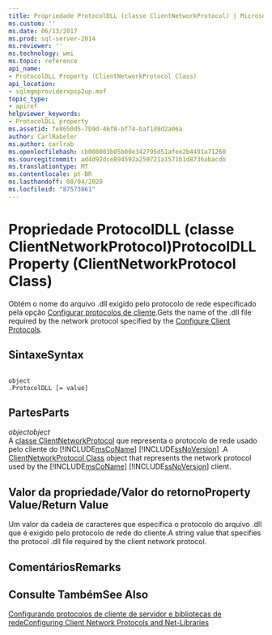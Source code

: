 ```yaml
---
title: Propriedade ProtocolDLL (classe ClientNetworkProtocol) | Microsoft Docs
ms.custom: ''
ms.date: 06/13/2017
ms.prod: sql-server-2014
ms.reviewer: ''
ms.technology: wmi
ms.topic: reference
api_name:
- ProtocolDLL Property (ClientNetworkProtocol Class)
api_location:
- sqlmgmproviderxpsp2up.mof
topic_type:
- apiref
helpviewer_keywords:
- ProtocolDLL property
ms.assetid: fe8650d5-7b9d-46f8-bf74-baf1d9d2a06a
author: CarlRabeler
ms.author: carlrab
ms.openlocfilehash: cb008003b05b00e342795d51afee2b4491a71260
ms.sourcegitcommit: ad4d92dce894592a259721a1571b1d8736abacdb
ms.translationtype: MT
ms.contentlocale: pt-BR
ms.lasthandoff: 08/04/2020
ms.locfileid: "87573861"
---
```

# <a name="protocoldll-property-clientnetworkprotocol-class"></a><span data-ttu-id="e5ddd-102">Propriedade ProtocolDLL (classe ClientNetworkProtocol)</span><span class="sxs-lookup"><span data-stu-id="e5ddd-102">ProtocolDLL Property (ClientNetworkProtocol Class)</span></span>
  <span data-ttu-id="e5ddd-103">Obtém o nome do arquivo .dll exigido pelo protocolo de rede especificado pela opção [Configurar protocolos de cliente](https://technet.microsoft.com/library/ms181035.aspx).</span><span class="sxs-lookup"><span data-stu-id="e5ddd-103">Gets the name of the .dll file required by the network protocol specified by the [Configure Client Protocols](https://technet.microsoft.com/library/ms181035.aspx).</span></span>  
  
## <a name="syntax"></a><span data-ttu-id="e5ddd-104">Sintaxe</span><span class="sxs-lookup"><span data-stu-id="e5ddd-104">Syntax</span></span>  
  
```  
  
object  
.ProtocolDLL [= value]  
```  
  
## <a name="parts"></a><span data-ttu-id="e5ddd-105">Partes</span><span class="sxs-lookup"><span data-stu-id="e5ddd-105">Parts</span></span>  
 <span data-ttu-id="e5ddd-106">*object*</span><span class="sxs-lookup"><span data-stu-id="e5ddd-106">*object*</span></span>  
 <span data-ttu-id="e5ddd-107">A [classe ClientNetworkProtocol](clientnetworkprotocol-class.md) que representa o protocolo de rede usado pelo cliente do [!INCLUDE[msCoName](../../../includes/msconame-md.md)] [!INCLUDE[ssNoVersion](../../../includes/ssnoversion-md.md)] .</span><span class="sxs-lookup"><span data-stu-id="e5ddd-107">A [ClientNetworkProtocol Class](clientnetworkprotocol-class.md) object that represents the network protocol used by the [!INCLUDE[msCoName](../../../includes/msconame-md.md)] [!INCLUDE[ssNoVersion](../../../includes/ssnoversion-md.md)] client.</span></span>  
  
## <a name="property-valuereturn-value"></a><span data-ttu-id="e5ddd-108">Valor da propriedade/Valor do retorno</span><span class="sxs-lookup"><span data-stu-id="e5ddd-108">Property Value/Return Value</span></span>  
 <span data-ttu-id="e5ddd-109">Um valor da cadeia de caracteres que especifica o protocolo do arquivo .dll que é exigido pelo protocolo de rede do cliente.</span><span class="sxs-lookup"><span data-stu-id="e5ddd-109">A string value that specifies the protocol .dll file required by the client network protocol.</span></span>  
  
## <a name="remarks"></a><span data-ttu-id="e5ddd-110">Comentários</span><span class="sxs-lookup"><span data-stu-id="e5ddd-110">Remarks</span></span>  
  
## <a name="see-also"></a><span data-ttu-id="e5ddd-111">Consulte Também</span><span class="sxs-lookup"><span data-stu-id="e5ddd-111">See Also</span></span>  
 [<span data-ttu-id="e5ddd-112">Configurando protocolos de cliente de servidor e bibliotecas de rede</span><span class="sxs-lookup"><span data-stu-id="e5ddd-112">Configuring Client Network Protocols and Net-Libraries</span></span>](https://technet.microsoft.com/library/ms181035.aspx)  
  
  
